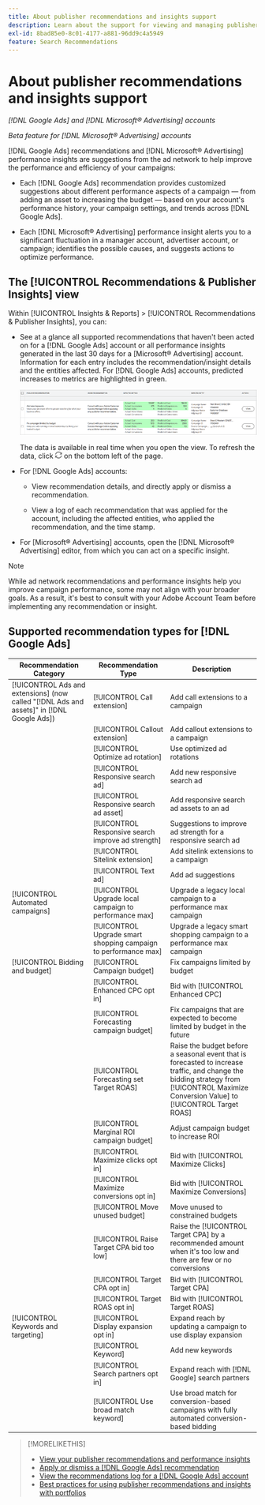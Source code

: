 ```yaml
---
title: About publisher recommendations and insights support
description: Learn about the support for viewing and managing publisher recommendations and insights.
exl-id: 8bad85e0-8c01-4177-a881-96dd9c4a5949
feature: Search Recommendations
---
```

# About publisher recommendations and insights support

*[!DNL Google Ads] and [!DNL Microsoft® Advertising] accounts*

*Beta feature for [!DNL Microsoft® Advertising] accounts*

[!DNL Google Ads] recommendations and [!DNL Microsoft® Advertising] performance insights are suggestions from the ad network to help improve the performance and efficiency of your campaigns:

* Each [!DNL Google Ads] recommendation provides customized suggestions about different performance aspects of a campaign &mdash; from adding an asset to increasing the budget &mdash; based on your account's performance history, your campaign settings, and trends across [!DNL Google Ads].

* Each [!DNL Microsoft® Advertising] performance insight alerts you to a significant fluctuation in a manager account, advertiser account, or campaign; identifies the possible causes, and suggests actions to optimize performance.

## The [!UICONTROL Recommendations & Publisher Insights] view

Within [!UICONTROL Insights & Reports] > [!UICONTROL Recommendations & Publisher Insights], you can:

* See at a glance all supported recommendations that haven't been acted on for a [!DNL Google Ads] account or all performance insights generated in the last 30 days for a [Microsoft® Advertising] account. Information for each entry includes the recommendation/insight details and the entities affected. For [!DNL Google Ads] accounts, predicted increases to metrics are highlighted in green.

  ![Recommendations UI](/help/search-social-commerce/assets/recommendations-ui.png "Recommendations UI")

  The data is available in real time when you open the view. To refresh the data, click ![Refresh](/help/search-social-commerce/assets/refresh.png "Refresh") on the bottom left of the page.

* For [!DNL Google Ads] accounts:

  * View recommendation details, and directly apply or dismiss a recommendation.
  
  * View a log of each recommendation that was applied for the account, including the affected entities, who applied the recommendation, and the time stamp.

* For [Microsoft® Advertising] accounts, open the [!DNL Microsoft® Advertising] editor, from which you can act on a specific insight.

>[!NOTE]
>
>While ad network recommendations and performance insights help you improve campaign performance, some may not align with your broader goals. As a result, it's best to consult with your Adobe Account Team before implementing any recommendation or insight.

## Supported recommendation types for [!DNL Google Ads]

| Recommendation Category | Recommendation Type | Description |
| --- | --- | --- |
| [!UICONTROL Ads and extensions] (now called "[!DNL Ads and assets]" in [!DNL Google Ads]) | [!UICONTROL Call extension] | Add call extensions to a campaign |
| | [!UICONTROL Callout extension] | Add callout extensions to a campaign |
| | [!UICONTROL Optimize ad rotation] | Use optimized ad rotations |
| | [!UICONTROL Responsive search ad] | Add new responsive search ad |
| | [!UICONTROL Responsive search ad asset] | Add responsive search ad assets to an ad |
| | [!UICONTROL Responsive search improve ad strength] | Suggestions to improve ad strength for a responsive search ad |
| | [!UICONTROL Sitelink extension] | Add sitelink extensions to a campaign |
| | [!UICONTROL Text ad] | Add ad suggestions |
| [!UICONTROL Automated campaigns] | [!UICONTROL Upgrade local campaign to performance max] | Upgrade a legacy local campaign to a performance max campaign |
| | [!UICONTROL Upgrade smart shopping campaign to performance max] | Upgrade a legacy smart shopping campaign to a performance max campaign |
| [!UICONTROL Bidding and budget] | [!UICONTROL Campaign budget] | Fix campaigns limited by budget |
| | [!UICONTROL Enhanced CPC opt in] | Bid with [!UICONTROL Enhanced CPC] |
| | [!UICONTROL Forecasting campaign budget] | Fix campaigns that are expected to become limited by budget in the future |
| | [!UICONTROL Forecasting set Target ROAS] | Raise the budget before a seasonal event that is forecasted to increase traffic, and change the bidding strategy from [!UICONTROL Maximize Conversion Value] to [!UICONTROL Target ROAS]  |
| | [!UICONTROL Marginal ROI campaign budget] | Adjust campaign budget to increase ROI |
| | [!UICONTROL Maximize clicks opt in] | Bid with [!UICONTROL Maximize Clicks] |
| | [!UICONTROL Maximize conversions opt in] | Bid with [!UICONTROL Maximize Conversions] |
| | [!UICONTROL Move unused budget] | Move unused to constrained budgets |
| | [!UICONTROL Raise Target CPA bid too low] | Raise the [!UICONTROL Target CPA] by a recommended amount when it's too low and there are few or no conversions |
| | [!UICONTROL Target CPA opt in] | Bid with [!UICONTROL Target CPA] |
| | [!UICONTROL Target ROAS opt in] | Bid with [!UICONTROL Target ROAS] |
| [!UICONTROL Keywords and targeting] | [!UICONTROL Display expansion opt in] | Expand reach by updating a campaign to use display expansion |
| | [!UICONTROL Keyword] | Add new keywords |
| | [!UICONTROL Search partners opt in] | Expand reach with [!DNL Google] search partners |
| | [!UICONTROL Use broad match keyword] | Use broad match for conversion-based campaigns with fully automated conversion-based bidding |

>[!MORELIKETHIS]
>
>* [View your publisher recommendations and performance insights](recommendation-view.md)
>* [Apply or dismiss a [!DNL Google Ads] recommendation](google-recommendation-apply-dismiss.md)
>* [View the recommendations log for a [!DNL Google Ads] account](google-recommendation-view-log.md)
>* [Best practices for using publisher recommendations and insights with portfolios](recommendation-best-practices.md)
